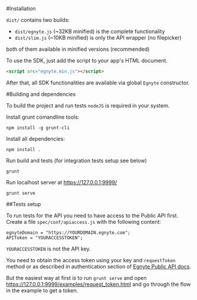 #Installation

`dist/` contains two builds:
 - `dist/egnyte.js` (~32KB minified) is the complete functionality
 - `dist/slim.js` (~10KB minified) is only the API wrapper (no filepicker)
 
both of them available in minified versions (recommended)

To use the SDK, just add the script to your app's HTML document.

```html
<script src="egnyte.min.js"></script>
```

After that, all SDK functionalities are available via global `Egnyte` constructor.

#Building and dependencies

To build the project and run tests `nodeJS` is required in your system.

Install grunt comandline tools:

    npm install -g grunt-cli

Install all dependencies:

    npm install .

Run build and tests (for integration tests setup see below)

    grunt
    

    
Run localhost server at https://127.0.0.1:9999/

    grunt serve



##Tests setup

To run tests for the API you need to have access to the Public API first.
Create a file `spec/conf/apiaccess.js` with the following content:

    egnyteDomain = "https://YOURDOMAIN.egnyte.com";
    APIToken = "YOURACCESSTOKEN";

`YOURACCESSTOKEN` is not the API key. 

You need to obtain the access token using your key and `requestToken` method or as described in authentication section of [Egnyte Public API docs](http://developers.egnyte.com/docs). 

But the easiest way at first is to run `grunt serve` and open https://127.0.0.1:9999/examples/request_token.html and go through the flow in the example to get a token.